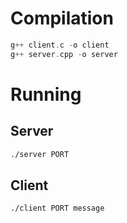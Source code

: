 # Compilation

```cpp
g++ client.c -o client
g++ server.cpp -o server
```

# Running

## Server

```bash
./server PORT
```

## Client

```bash
./client PORT message
```
